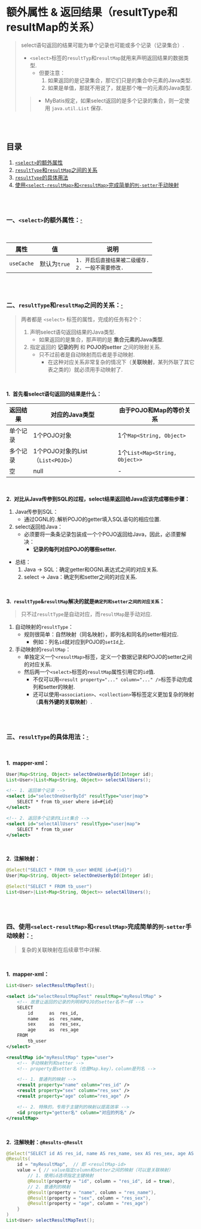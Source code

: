 # 额外属性 & 返回结果（resultType和resultMap的关系）
> select语句返回的结果可能为单个记录也可能或多个记录（记录集合）.
>
> - `<select>`标签的`resultTyp`和`resultMap`就用来声明返回结果的数据类型.
>    - 但要注意：
>       1. 如果返回的是记录集合，那它们只是的集合中元素的Java类型.
>       2. 如果是单值，那就不用说了，就是那个唯一的元素的Java类型.
>
>> - MyBatis规定，如果select返回的是多个记录的集合，则一定使用 `java.util.List` 保存.

<br><br>

## 目录

1. [`<select>`的额外属性](#一select的额外属性)
2. [`resultType`和`resultMap`之间的关系](#二resulttype和resultmap之间的关系)
3. [`resultType`的具体用法](#三resulttype的具体用法)
4. [使用`<select-resultMap>`和`<resultMap>`完成简单的`列-setter`手动映射](#四使用select-resultmap和resultmap完成简单的列-setter手动映射)

<br><br>

### 一、`<select>`的额外属性：[·](#目录)

<br>

| 属性 | 值 | 说明 |
| --- | --- | --- |
| `useCache` | 默认为`true` | `1. 开启后直接结果被二级缓存.`<br>`2. 一般不需要修改.` |

<br><br>

### 二、`resultType`和`resultMap`之间的关系：[·](#目录)
> 两者都是 `<select>` 标签的属性，完成的任务有2个：
>
> 1. 声明select语句返回结果的Java类型.
>    - 如果返回的是集合，那声明的是 **集合元素的Java类型**.
> 2. 指定返回的 **记录的列** 和 **POJO的setter** 之间的映射关系.
>    - 只不过前者是自动映射而后者是手动映射.
>       - 在这种对应关系非常复杂的情况下（**关联映射**，某列外联了其它表之类的）就必须用手动映射了.

<br>

**1.&nbsp; 首先看select语句返回的结果是什么：**

| 返回结果 | 对应的Java类型 | 由于POJO和Map的等价关系 |
| --- | --- | --- |
| 单个记录 | 1个POJO对象 | 1个`Map<String, Object>` |
| 多个记录 | 1个POJO对象的List（`List<POJO>`）| 1个`List<Map<String, Object>>`
| 空 | null | - |

<br>

**2.&nbsp; 对比从Java传参到SQL的过程，select结果返回给Java应该完成哪些步骤：**

1. Java传参到SQL：
   - 通过OGNL的`.`解析POJO的getter填入SQL语句的相应位置.
2. select返回给Java：
   - 必须要将一条条记录包装成一个个POJO返回给Java，因此，必须要解决：
      - **记录的每列对应POJO的哪些setter.**

- 总结：
   1. Java -> SQL：确定getter和OGNL表达式之间的对应关系.
   2. select -> Java：确定列和setter之间的对应关系.

<br>

**3.&nbsp; `resultType`&`resultMap`解决的就是`确定列和setter之间的对应关系`：**

> 只不过`resultType`是自动对应，而`resultMap`是手动对应.

1. 自动映射的`resultType`：
   - 规则很简单：自然映射（同名映射），即列名和同名的setter相对应.
      - 例如：列名`id`就对应到POJO的`setId`上.
2. 手动映射的`resultMap`：
   - 单独定义一个`<resultMap>`标签，定义一个数据记录和POJO的setter之间的对应关系.
   - 然后两一个`<select>`标签的`resultMap`属性引用它的`id`值.
      - 不仅可以用`<result property="..." column="..." />`标签手动完成列和setter的映射.
      - 还可以使用`<association>`、`<collection>`等标签定义更加复杂的映射（**具有外键的关联映射**）.

<br><br>

### 三、`resultType`的具体用法：[·](#目录)

<br>

**1.&nbsp; mapper-xml：**

```Java
User|Map<String, Object> selectOneUserById(Integer id);
List<User>|List<Map<String, Object>> selectAllUsers();
```

```XML
<!-- 1. 返回单个记录 -->
<select id="selectOneUserById" resultType="user|map">
    SELECT * from tb_user where id=#{id}
</select>

<!-- 2. 返回多个记录的List集合 -->
<select id="selectAllUsers" resultType="user|map">
    SELECT * from tb_user
</select>
```

<br>

**2.&nbsp; 注解映射：**

```Java
@Select("SELECT * FROM tb_user WHERE id=#{id}")
User|Map<String, Object> selectOneUserById(Integer id);

@Select("SELECT * FROM tb_user")
List<User>|List<Map<String, Object>> selectAllUsers();
```

<br><br>

### 四、使用`<select-resultMap>`和`<resultMap>`完成简单的`列-setter`手动映射：[·](#目录)
> 复杂的关联映射在后续章节中详解.

<br>

**1.&nbsp; mapper-xml：**

```Java
List<User> selectResultMapTest();
```

```XML
<select id="selectResultMapTest" resultMap="myResultMap" >
    <!-- 故意让返回的记录的列明和POJO的setter名不一样 -->
    SELECT
        id      as  res_id,
        name    as  res_name,
        sex     as  res_sex,
        age     as  res_age
    FROM
        tb_user
</select>

<resultMap id="myResultMap" type="user">
    <!-- 手动映射列和setter -->
    <!-- property是setter名（也是Map.key），column是列名 -->

    <!-- 1. 普通列的映射 -->
    <result property="name" column="res_id" />
    <result property="sex" column="res_sex" />
    <result property="age" column="res_age" />

    <!-- 2. 特殊的，专用于主键列的映射以提高效率 -->
    <id property="getter名" column="对应的列名" />
</resultMap>
```

<br>

**2.&nbsp; 注解映射：`@Results-@Result`**

```Java
@Select("SELECT id AS res_id, name AS res_name, sex AS res_sex, age AS res_age FROM tb_user")
@Results(
    id = "myResultMap",  // 即 <resultMap-id>
    value = { // value指定column和setter之间的映射（可以是关联映射）
        // 1. 使用id选项指定主键映射
        @Result(property = "id", column = "res_id", id = true),
        // 2. 普通列的映射
        @Result(property = "name", column = "res_name"),
        @Result(property = "sex", column = "res_sex"),
        @Result(property = "age", column = "res_age")
    }
)
List<User> selectResultMapTest();
```
